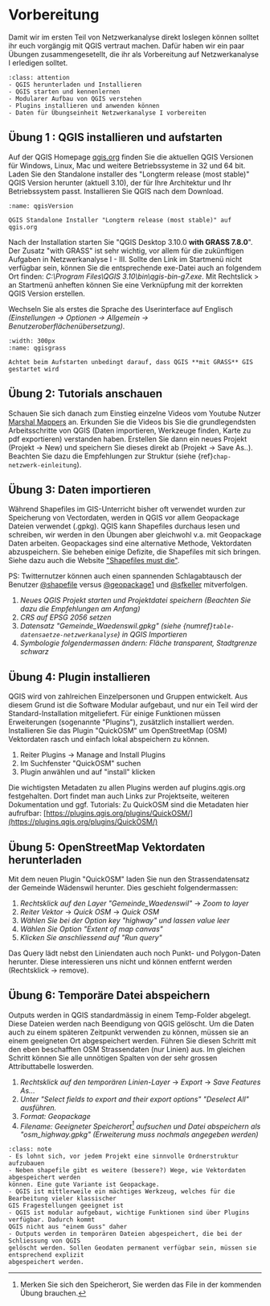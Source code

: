 # Vorbereitung

Damit wir im ersten Teil von Netzwerkanalyse direkt loslegen können solltet ihr euch vorgängig mit QGIS vertraut machen. Dafür haben wir ein paar Übungen zusammengesetellt, die ihr als Vorbereitung auf Netzwerkanalyse I erledigen solltet.

```{admonition} Übungsziele
:class: attention
- QGIS herunterladen und Installieren
- QGIS starten und kennenlernen
- Modularer Aufbau von QGIS verstehen
- Plugins installieren und anwenden können
- Daten für Übungseinheit Netzwerkanalyse I vorbereiten
```

## Übung 1 : QGIS installieren und aufstarten
Auf der QGIS Homepage [qgis.org](https://www.qgis.org/) finden Sie die aktuellen QGIS Versionen für Windows, Linux, Mac und weitere Betriebssysteme in 32 und 64 bit. Laden Sie den Standalone installer des "Longterm release (most stable)" QGIS Version herunter (aktuell 3.10), der für Ihre Architektur und Ihr Betriebssystem passt. Installieren Sie QGIS nach dem Download.


```{figure} figures/qgisVersion.jpg
:name: qgisVersion

QGIS Standalone Installer "Longterm release (most stable)" auf qgis.org
```

Nach der Installation starten Sie "QGIS Desktop 3.10.0 **with GRASS 7.8.0**". Der Zusatz "with GRASS" ist sehr wichtig, vor allem für die zukünftigen Aufgaben in Netzwerkanalyse I - III. Sollte den Link im Startmenü nicht verfügbar sein, können Sie die entsprechende exe-Datei auch an folgendem Ort finden: *C:\Program Files\QGIS 3.10\bin\qgis-bin-g7.exe*. Mit Rechtslick > an Startmenü anheften können Sie eine Verknüpfung mit der korrekten QGIS Version erstellen.

Wechseln Sie als erstes die Sprache des Userinterface auf Englisch _(Einstellungen -> Optionen -> Allgemein -> Benutzeroberflächenübersetzung)_.


```{figure} figures/qgisGrass.jpg
:width: 300px
:name: qgisgrass

Achtet beim Aufstarten unbedingt darauf, dass QGIS **mit GRASS** GIS gestartet wird
```

## Übung 2: Tutorials anschauen

Schauen Sie sich danach zum Einstieg einzelne Videos vom Youtube Nutzer [Marshal Mappers](https://www.youtube.com/channel/UCKwC9hcJr-4mgsNUeJzMAvA/videos) an. Erkunden Sie die Videos bis Sie die grundlegendsten Arbeitsschritte von QGIS (Daten importieren, Werkzeuge finden, Karte zu pdf exportieren) verstanden haben. Erstellen Sie dann ein neues Projekt (Projekt -> New) und speichern Sie dieses direkt ab (Projekt -> Save As..). Beachten Sie dazu die Empfehlungen zur Struktur (siehe {ref}`chap-netzwerk-einleitung`).

## Übung 3: Daten importieren

Während Shapefiles im GIS-Unterricht bisher oft verwendet wurden zur Speicherung von Vectordaten, werden in QGIS vor allem Geopackage Dateien verwendet (.gpkg). QGIS kann Shapefiles durchaus lesen und schreiben, wir werden in den Übungen aber gleichwohl v.a. mit Geopackage Daten arbeiten. Geopackages sind eine alternative Methode, Vektordaten abzuspeichern. Sie beheben einige Defizite, die Shapefiles mit sich bringen. Siehe dazu auch die Website ["Shapefiles must die"](http://switchfromshapefile.org/). 

PS: Twitternutzer können auch einen spannenden Schlagabtausch der Benutzer [@shapefile](https://twitter.com/shapefiIe) versus [@geopackage1](https://twitter.com/geopackage1) und [@sfkeller](https://twitter.com/sfkeller) mitverfolgen.

1. _Neues QGIS Projekt starten und Projektdatei speichern (Beachten Sie dazu die Empfehlungen am Anfang)_
2. _CRS auf EPSG 2056 setzen_
3. _Datensatz "Gemeinde_Waedenswil.gpkg" (siehe {numref}`table-datensaetze-netzwerkanalyse`) in QGIS Importieren_
4. _Symbologie folgendermassen ändern: Fläche transparent, Stadtgrenze schwarz_

## Übung 4: Plugin installieren

QGIS wird von zahlreichen Einzelpersonen und Gruppen entwickelt. Aus diesem Grund ist die Software Modular aufgebaut, und nur ein Teil wird der Standard-Installation mitgeliefert. Für einige Funktionen müssen Erweiterungen (sogenannte "Plugins"), zusätzlich installiert werden. Installieren Sie das Plugin "QuickOSM" um OpenStreetMap (OSM) Vektordaten rasch und einfach lokal abspeichern zu können.

1. Reiter Plugins -> Manage and Install Plugins
2. Im Suchfenster "QuickOSM" suchen
3. Plugin anwählen und auf "install" klicken

Die wichtigsten Metadaten zu allen Plugins werden auf plugins.qgis.org festgehalten. Dort findet man auch Links zur Projektseite, weiteren Dokumentation und ggf. Tutorials: Zu QuickOSM sind die Metadaten hier aufrufbar: [https://plugins.qgis.org/plugins/QuickOSM/](https://plugins.qgis.org/plugins/QuickOSM/)

## Übung 5: OpenStreetMap Vektordaten herunterladen

Mit dem neuen Plugin "QuickOSM" laden Sie nun den Strassendatensatz der Gemeinde Wädenswil herunter. Dies geschieht folgendermassen:

1. _Rechtsklick auf den Layer "Gemeinde_Waedenswil"_ -> _Zoom to layer_
2. _Reiter Vektor_ -> _Quick OSM_ -> _Quick OSM_
3. _Wählen Sie bei der Option key "highway" und lassen value leer_
4. _Wählen Sie Option "Extent of map canvas"_
5. _Klicken Sie anschliessend auf "Run query"_

Das Query lädt nebst den Liniendaten auch noch Punkt- und Polygon-Daten herunter. Diese interessieren uns nicht und können entfernt werden (Rechtsklick -> remove).


## Übung 6: Temporäre Datei abspeichern

Outputs werden in QGIS standardmässig in einem Temp-Folder abgelegt. Diese Dateien werden nach Beendigung von QGIS gelöscht. Um die Daten auch zu einem späteren Zeitpunkt verwenden zu können, müssen sie an einem geeigneten Ort abgespeichert werden. Führen Sie diesen Schritt mit den eben beschafften OSM Strassendaten (nur Linien) aus. Im gleichen Schritt können Sie alle unnötigen Spalten von der sehr grossen Attributtabelle loswerden.

1. _Rechtsklick auf den temporären Linien-Layer_ -> _Export_ -> _Save Features As..._
2. _Unter "Select fields to export and their export options" "Deselect All" ausführen._
3. _Format: Geopackage_
4. _Filename: Geeigneter Speicherort[^speicherort] aufsuchen und Datei abspeichern als "osm_highway.gpkg"_
    _(Erweiterung muss nochmals angegeben werden)_

[^speicherort]: Merken Sie sich den Speicherort, Sie werden das File in der kommenden Übung brauchen.


```{admonition} Merken Sie sich:
:class: note
- Es lohnt sich, vor jedem Projekt eine sinnvolle Ordnerstruktur aufzubauen
- Neben shapefile gibt es weitere (bessere?) Wege, wie Vektordaten abgespeichert werden
können. Eine gute Variante ist Geopackage.
- QGIS ist mittlerweile ein mächtiges Werkzeug, welches für die Bearbeitung vieler klassischer
GIS Fragestellungen geeignet ist
- QGIS ist modular aufgebaut, wichtige Funktionen sind über Plugins verfügbar. Dadurch kommt
QGIS nicht aus "einem Guss" daher
- Outputs werden in temporären Dateien abgespeichert, die bei der Schliessung von QGIS
gelöscht werden. Sollen Geodaten permanent verfügbar sein, müssen sie entsprechend explizit
abgespeichert werden.
```